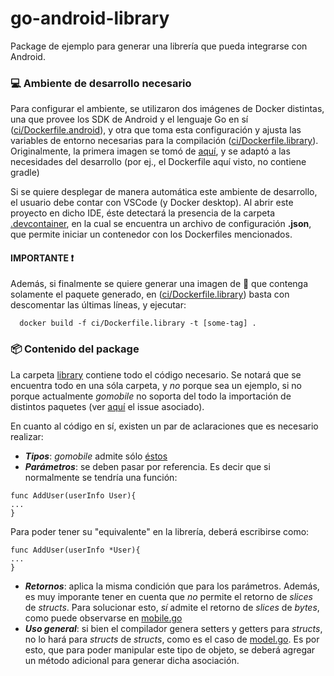 # go-android-library

Package de ejemplo para generar una librería que pueda integrarse con Android.

### 💻 Ambiente de desarrollo necesario
Para configurar el ambiente, se utilizaron dos imágenes de Docker distintas, una que provee los SDK de Android y el lenguaje Go en sí ([ci/Dockerfile.android](https://github.com/bitlogic/go-android-library/blob/main/ci/Dockerfile.android)), y otra que toma esta configuración y ajusta las variables de entorno necesarias para la compilación ([ci/Dockerfile.library](https://github.com/bitlogic/go-android-library/blob/main/ci/Dockerfile.library)).
Originalmente, la primera imagen se tomó de [aquí](https://github.com/paulaolmedo/go4droid "go4droid"), y se adaptó a las necesidades del desarrollo (por ej., el Dockerfile aquí visto, no contiene gradle)

Si se quiere desplegar de manera automática este ambiente de desarrollo, el usuario debe contar con VSCode (y Docker desktop). Al abrir este proyecto en dicho IDE, éste detectará la presencia de la carpeta [.devcontainer](https://github.com/bitlogic/go-android-library/tree/main/.devcontainer), en la cual se encuentra un archivo de configuración **.json**, que permite iniciar un contenedor con los Dockerfiles mencionados.

#### IMPORTANTE ❗
Además, si finalmente se quiere generar una imagen de 🐳 que contenga solamente el paquete generado, en ([ci/Dockerfile.library](https://github.com/bitlogic/go-android-library/blob/main/ci/Dockerfile.library)) basta con descomentar las últimas líneas, y ejecutar:
```
  docker build -f ci/Dockerfile.library -t [some-tag] . 
```

### 📦 Contenido del package 
La carpeta [library](https://github.com/bitlogic/go-android-library/tree/main/library) contiene todo el código necesario. Se notará que se encuentra todo en una sóla carpeta, y _no_ porque sea un ejemplo, si no porque actualmente _gomobile_ no soporta del todo la importación de distintos paquetes (ver [aquí](https://github.com/golang/go/issues/39735) el issue asociado).

En cuanto al código en sí, existen un par de aclaraciones que es necesario realizar:

* **_Tipos_**: _gomobile_ admite sólo [éstos](https://pkg.go.dev/golang.org/x/mobile/cmd/gobind#hdr-Type_restrictions)
* **_Parámetros_**: se deben pasar por referencia.
Es decir que si normalmente se tendría una función:

```golang
func AddUser(userInfo User){
...
}
```

Para poder tener su "equivalente" en la librería, deberá escribirse como:
```golang
func AddUser(userInfo *User){
...
}
```
* **_Retornos_**: aplica la misma condición que para los parámetros. Además, es muy imporante tener en cuenta que *no* permite el retorno de _slices_ de _structs_. Para solucionar esto, *sí* admite el retorno de _slices_ de _bytes_, como puede observarse en [mobile.go](https://github.com/bitlogic/go-android-library/blob/bea5b5c78e707497b080200b2c6017e89bfb3f17/library/mobile.go#L29)
* **_Uso general_**: si bien el compilador genera setters y getters para _structs_, no lo hará para _structs_ de _structs_, como es el caso de [model.go](https://github.com/bitlogic/go-android-library/blob/main/library/model.go). Es por esto, que para poder manipular este tipo de objeto, se deberá agregar un método adicional para generar dicha asociación.

